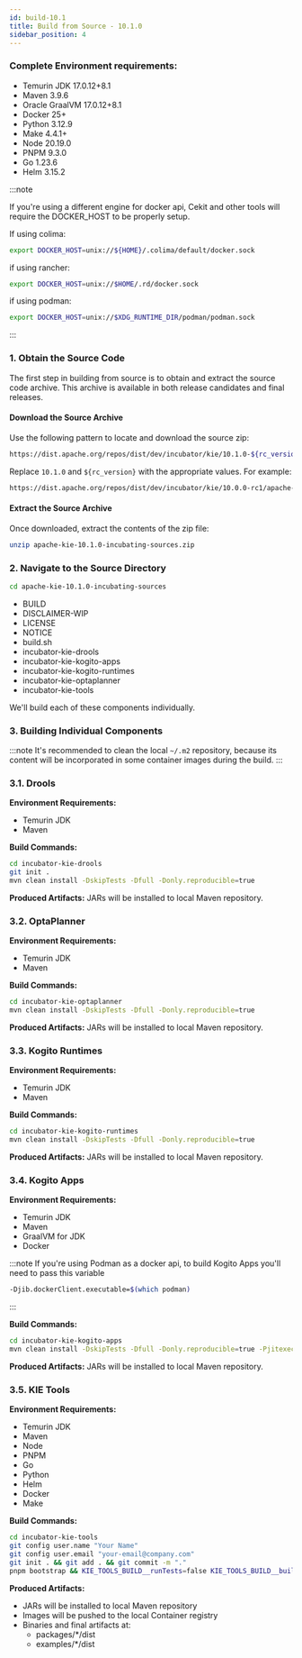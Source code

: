 ```yaml
---
id: build-10.1
title: Build from Source - 10.1.0
sidebar_position: 4
---
```


### Complete Environment requirements:

- Temurin JDK 17.0.12+8.1
- Maven 3.9.6
- Oracle GraalVM 17.0.12+8.1
- Docker 25+
- Python 3.12.9
- Make 4.4.1+
- Node 20.19.0
- PNPM 9.3.0
- Go 1.23.6
- Helm 3.15.2 

:::note

If you're using a different engine for docker api, Cekit and other tools will require the DOCKER_HOST to be properly setup.

If using colima:
 ```bash
 export DOCKER_HOST=unix://${HOME}/.colima/default/docker.sock
 ```

if using rancher:

 ```bash
 export DOCKER_HOST=unix://$HOME/.rd/docker.sock
 ```

if using podman:

 ```bash
 export DOCKER_HOST=unix://$XDG_RUNTIME_DIR/podman/podman.sock
 ```

:::

### 1. Obtain the Source Code

The first step in building from source is to obtain and extract the source code archive. This archive is available in both release candidates and final releases.

#### Download the Source Archive

Use the following pattern to locate and download the source zip:

```bash
https://dist.apache.org/repos/dist/dev/incubator/kie/10.1.0-${rc_version}/apache-kie-10.1.0-incubating-sources.zip
```

Replace `10.1.0` and `${rc_version}` with the appropriate values. For example:


```bash
https://dist.apache.org/repos/dist/dev/incubator/kie/10.0.0-rc1/apache-kie-10.1.0-incubating-sources.zip
```

#### Extract the Source Archive

Once downloaded, extract the contents of the zip file:

```bash
unzip apache-kie-10.1.0-incubating-sources.zip
```

### 2. Navigate to the Source Directory

```bash
cd apache-kie-10.1.0-incubating-sources
```
- BUILD
- DISCLAIMER-WIP
- LICENSE
- NOTICE
- build.sh
- incubator-kie-drools
- incubator-kie-kogito-apps
- incubator-kie-kogito-runtimes
- incubator-kie-optaplanner
- incubator-kie-tools

We'll build each of these components individually.

### 3. Building Individual Components

:::note
It's recommended to clean the local `~/.m2` repository, because its content will be incorporated in some container images during the build.
:::

### 3.1. Drools

**Environment Requirements:**
- Temurin JDK
- Maven 

**Build Commands:**
```bash
cd incubator-kie-drools
git init .
mvn clean install -DskipTests -Dfull -Donly.reproducible=true
```

**Produced Artifacts:** JARs will be installed to local Maven repository.

### 3.2. OptaPlanner

**Environment Requirements:**
- Temurin JDK
- Maven

**Build Commands:**
```bash
cd incubator-kie-optaplanner
mvn clean install -DskipTests -Dfull -Donly.reproducible=true
```

**Produced Artifacts:** JARs will be installed to local Maven repository.

### 3.3. Kogito Runtimes

**Environment Requirements:**
- Temurin JDK
- Maven

**Build Commands:**
```bash
cd incubator-kie-kogito-runtimes
mvn clean install -DskipTests -Dfull -Donly.reproducible=true
```

**Produced Artifacts:** JARs will be installed to local Maven repository.

### 3.4. Kogito Apps

**Environment Requirements:**
- Temurin JDK
- Maven
- GraalVM for JDK
- Docker

:::note
If you're using Podman as a docker api, to build Kogito Apps you'll need to pass this variable

 ```bash
 -Djib.dockerClient.executable=$(which podman)
 ```
:::

**Build Commands:**
```bash
cd incubator-kie-kogito-apps
mvn clean install -DskipTests -Dfull -Donly.reproducible=true -Pjitexecutor-native
```

**Produced Artifacts:** JARs will be installed to local Maven repository.

### 3.5. KIE Tools

**Environment Requirements:**
- Temurin JDK
- Maven 
- Node 
- PNPM 
- Go 
- Python
- Helm 
- Docker
- Make

**Build Commands:**
```bash
cd incubator-kie-tools
git config user.name "Your Name"
git config user.email "your-email@company.com"
git init . && git add . && git commit -m "."
pnpm bootstrap && KIE_TOOLS_BUILD__runTests=false KIE_TOOLS_BUILD__buildExamples=true KIE_TOOLS_BUILD__buildContainerImages=true pnpm -r --workspace-concurrency=1 build:prod && echo 'BUILD SUCCESS! 🎉' || echo 'BUILD FAILURE ❌'
```

**Produced Artifacts:**
- JARs will be installed to local Maven repository
- Images will be pushed to the local Container registry
- Binaries and final artifacts at:
  - packages/*/dist
  - examples/*/dist
